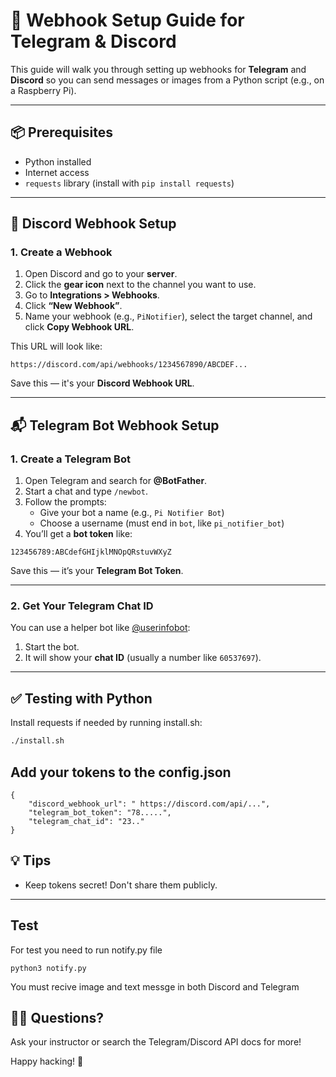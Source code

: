 # 🔔 Webhook Setup Guide for Telegram & Discord

This guide will walk you through setting up webhooks for **Telegram** and **Discord** so you can send messages or images from a Python script (e.g., on a Raspberry Pi).

---

## 📦 Prerequisites

- Python installed
- Internet access
- `requests` library (install with `pip install requests`)

---

## 🔗 Discord Webhook Setup

### 1. Create a Webhook

1. Open Discord and go to your **server**.
2. Click the **gear icon** next to the channel you want to use.
3. Go to **Integrations > Webhooks**.
4. Click **“New Webhook”**.
5. Name your webhook (e.g., `PiNotifier`), select the target channel, and click **Copy Webhook URL**.

This URL will look like:

```
https://discord.com/api/webhooks/1234567890/ABCDEF...
```

Save this — it's your **Discord Webhook URL**.

---

## 📬 Telegram Bot Webhook Setup

### 1. Create a Telegram Bot

1. Open Telegram and search for **@BotFather**.
2. Start a chat and type `/newbot`.
3. Follow the prompts:
   - Give your bot a name (e.g., `Pi Notifier Bot`)
   - Choose a username (must end in `bot`, like `pi_notifier_bot`)
4. You’ll get a **bot token** like:

```
123456789:ABCdefGHIjklMNOpQRstuvWXyZ
```

Save this — it’s your **Telegram Bot Token**.

---

### 2. Get Your Telegram Chat ID

You can use a helper bot like [@userinfobot](https://t.me/userinfobot):

1. Start the bot.
2. It will show your **chat ID** (usually a number like `60537697`).


---

## ✅ Testing with Python

Install requests if needed by running install.sh:

```bash
./install.sh
```

## Add your tokens to the config.json 

```
{
    "discord_webhook_url": " https://discord.com/api/...",
    "telegram_bot_token": "78.....",
    "telegram_chat_id": "23.."
}

```
## 💡 Tips

- Keep tokens secret! Don't share them publicly.
---

## Test

For test you need to run notify.py file

```
python3 notify.py

```

You must recive image and text messge in both Discord and Telegram


## 🙋‍♂️ Questions?

Ask your instructor or search the Telegram/Discord API docs for more!

Happy hacking! 🚀
